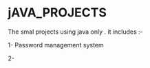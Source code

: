 # jAVA_PROJECTS
The smal projects using java only . it includes :-

1- Password management system

2-
